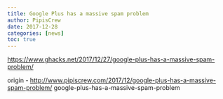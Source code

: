 ```yaml
---
title: Google Plus has a massive spam problem
author: PipisCrew
date: 2017-12-28
categories: [news]
toc: true
---
```


https://www.ghacks.net/2017/12/27/google-plus-has-a-massive-spam-problem/

origin - http://www.pipiscrew.com/2017/12/google-plus-has-a-massive-spam-problem/ google-plus-has-a-massive-spam-problem